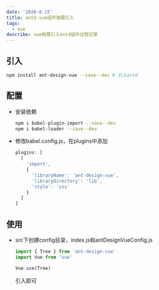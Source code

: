 ```yaml
---
date: '2020-8-15'
title: antd-vue组件按需引入
tags:
  - vue
describe: vue按需引入antd组件过程记录
---
```


## 引入

```bash
npm install ant-design-vue --save--dev # 引入antd
```

## 配置

- 安装依赖

  ```bash
  npm i babel-plugin-import --save--dev
  npm i babel-loader --save--dev
  ```

- 修改babel.config.js，在plugins中添加

  ```javascript
  plugins: [
    [
      'import',
      {
        'libraryName': 'ant-design-vue',
        'libraryDirectory': 'lib',
        'style': 'css'
      }
    ]
  ]
  ```

## 使用

- src下创建config目录，index.js和antDesignVueConfig.js

  ```js
  import { Tree } from 'ant-design-vue'
  import Vue from 'vue'

  Vue.use(Tree)
  ```

  引入即可
  